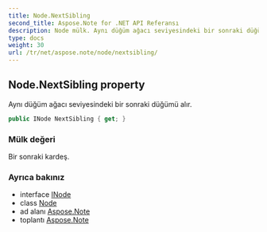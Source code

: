 ```yaml
---
title: Node.NextSibling
second_title: Aspose.Note for .NET API Referansı
description: Node mülk. Aynı düğüm ağacı seviyesindeki bir sonraki düğümü alır.
type: docs
weight: 30
url: /tr/net/aspose.note/node/nextsibling/
---
```

## Node.NextSibling property

Aynı düğüm ağacı seviyesindeki bir sonraki düğümü alır.

```csharp
public INode NextSibling { get; }
```

### Mülk değeri

Bir sonraki kardeş.

### Ayrıca bakınız

* interface [INode](../../inode/)
* class [Node](../)
* ad alanı [Aspose.Note](../../node/)
* toplantı [Aspose.Note](../../../)


